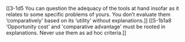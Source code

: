 [[3-1d5 You can question the adequacy of the tools at hand insofar as it relates to some specific problems of yours. You don’t evaluate them ‘comparatively' based on its ‘utility’ without explanations.]]
	[[5-1b1a8 ‘Opportunity cost' and 'comparative advantage' must be rooted in explanations. Never use them as ad hoc criteria.]]